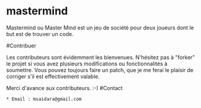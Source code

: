 # mastermind
Mastermind ou Master Mind est un jeu de société pour deux joueurs dont le but est de trouver un code.

#Contribuer

Les contributeurs sont évidemment les bienvenues. N'hésitez pas à "forker" le projet si vous avez plusieurs modifications ou fonctionnalités à soumettre. Vous pouvez toujours faire un patch, que je me ferai le plaisir de corriger s'il est effectivement valable.

Merci d'avance aux contributeurs. :-)
#Contact

    * Email : msaidara@gmail.com

